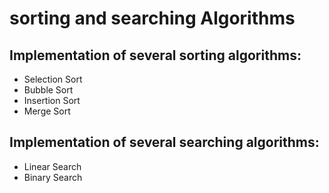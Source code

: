 # sorting and searching Algorithms

## Implementation of several sorting algorithms:
 - Selection Sort
 - Bubble Sort
 - Insertion Sort
 - Merge Sort

## Implementation of several searching algorithms:
 - Linear Search
 - Binary Search
